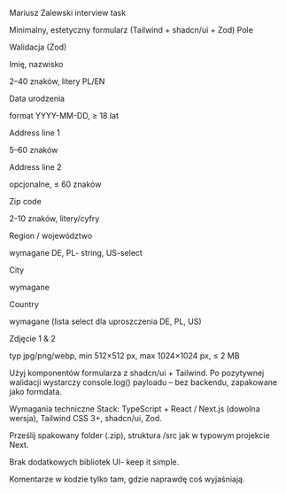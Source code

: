 Mariusz Zalewski interview task

Minimalny, estetyczny formularz (Tailwind + shadcn/ui + Zod)
Pole

Walidacja (Zod)

Imię, nazwisko

2–40 znaków, litery PL/EN

Data urodzenia

format YYYY-MM-DD, ≥ 18 lat

Address line 1

5–60 znaków

Address line 2

opcjonalne, ≤ 60 znaków

Zip code

2-10 znaków, litery/cyfry

Region / województwo

wymagane DE, PL- string, US-select

City

wymagane

Country

wymagane (lista select dla uproszczenia DE, PL, US)

Zdjęcie 1 & 2

typ jpg/png/webp, min 512×512 px, max 1024×1024 px, ≤ 2 MB

Użyj komponentów formularza z shadcn/ui + Tailwind. Po pozytywnej walidacji wystarczy console.log() payloadu – bez backendu, zapakowane jako formdata.

Wymagania techniczne
Stack: TypeScript + React / Next.js (dowolna wersja), Tailwind CSS 3+, shadcn/ui, Zod.

Prześlij spakowany folder (.zip), struktura /src jak w typowym projekcie Next.

Brak dodatkowych bibliotek UI- keep it simple.

Komentarze w kodzie tylko tam, gdzie naprawdę coś wyjaśniają.
